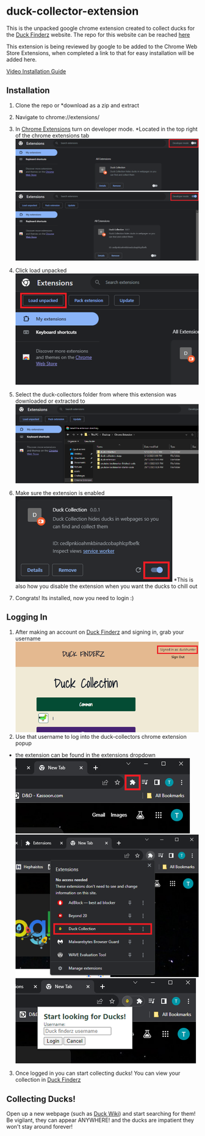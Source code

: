 # duck-collector-extension

This is the unpacked google chrome extension created to collect ducks for the [Duck Finderz](https://duck-finderz.pushed.nz/) website. The repo for this website can be reached [here](https://github.com/manaia-2023/Duck-Finderz)

This extension is being reviewed by google to be added to the Chrome Web Store Extensions, when completed a link to that for easy installation will be added here.

[Video Installation Guide](https://www.loom.com/share/eccf195bc688406ea22970ecf89b71eb?sid=0e0aeec1-a7b6-4b54-8305-e2403df81252)

## Installation 
1. Clone the repo or *download as a zip and extract
2. Navigate to chrome://extensions/
3. In [Chrome Extensions](chrome://extensions/) turn on developer mode. *Located in the top right of the chrome extensions tab ![DeveloperModeSwitch](https://github.com/TayneB/duck-collector-extension/blob/main/README-Images/1-developermode-off.png)
![image](https://github.com/TayneB/duck-collector-extension/blob/main/README-Images/2-developermode-on.png)
4. Click load unpacked <br> ![image](https://github.com/TayneB/duck-collector-extension/blob/main/README-Images/3-load-unpacked.png)
6. Select the duck-collectors folder from where this extension was downloaded or extracted to <br> ![image](https://github.com/TayneB/duck-collector-extension/blob/main/README-Images/4-selected-unpacked.png)

7. Make sure the extension is enabled <br> ![image](https://github.com/TayneB/duck-collector-extension/blob/main/README-Images/5-turn-on-extension.png) *This is also how you disable the extension when you want the ducks to chill out
8. Congrats! Its installed, now you need to login :)

## Logging In  
1. After making an account on [Duck Finderz](https://duck-finderz.pushed.nz/) and signing in, grab your username <br> ![image](https://github.com/TayneB/duck-collector-extension/blob/main/README-Images/6-get-username.png)
2. Use that username to log into the duck-collectors chrome extension popup
- the extension can be found in the extensions dropdown <br> ![image](https://github.com/TayneB/duck-collector-extension/blob/main/README-Images/7-extension.png) ![image](https://github.com/TayneB/duck-collector-extension/blob/main/README-Images/8-duck-collection.png) ![image](https://github.com/TayneB/duck-collector-extension/blob/main/README-Images/9-duck-collection.png)
3. Once logged in you can start collecting ducks! You can view your collection in [Duck Finderz](https://duck-finderz.pushed.nz/)

## Collecting Ducks!
Open up a new webpage (such as [Duck Wiki](https://en.wikipedia.org/wiki/Duck)) and start searching for them! Be vigilant, they can appear ANYWHERE! and the ducks are impatient they won't stay around forever!
